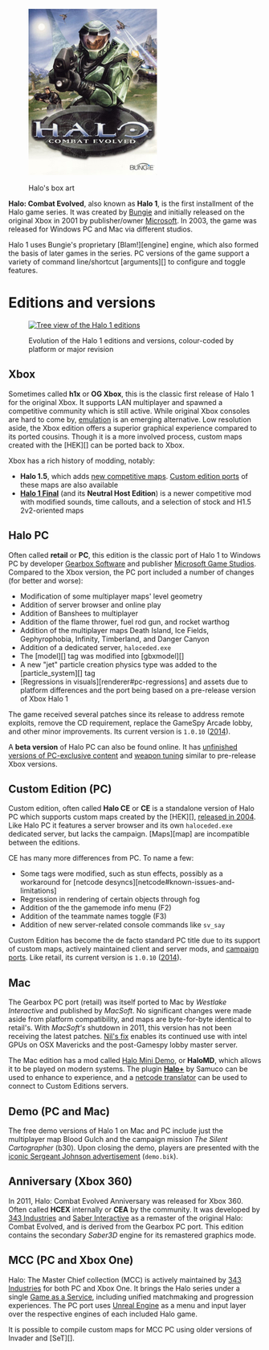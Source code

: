 <figure>
  <a href="box-art.jpg">
    <img src="box-art.jpg" alt="Halo's box art"/>
  </a>
  <figcaption>
    <p>Halo's box art</p>
  </figcaption>
</figure>

**Halo: Combat Evolved**, also known as **Halo 1**, is the first installment of the Halo game series. It was created by [Bungie][bungie] and initially released on the original Xbox in 2001 by publisher/owner [Microsoft][]. In 2003, the game was released for Windows PC and Mac via different studios.

Halo 1 uses Bungie's proprietary [Blam!][engine] engine, which also formed the basis of later games in the series. PC versions of the game support a variety of command line/shortcut [arguments][] to configure and toggle features.

# Editions and versions

<figure>
  <a href="games.svg">
    <img src="games.svg" alt="Tree view of the Halo 1 editions"/>
  </a>
  <figcaption>
    <p>Evolution of the Halo 1 editions and versions, colour-coded by platform or major revision</p>
  </figcaption>
</figure>

## Xbox
Sometimes called **h1x** or **OG Xbox**, this is the classic first release of Halo 1 for the original Xbox. It supports LAN multiplayer and spawned a competitive community which is still active. While original Xbox consoles are hard to come by, [emulation][xemu] is an emerging alternative. Low resolution aside, the Xbox edition offers a superior graphical experience compared to its ported cousins. Though it is a more involved process, custom maps created with the [HEK][] can be ported back to Xbox.

Xbox has a rich history of modding, notably:

* **Halo 1.5**, which adds [new competitive maps][h15]. [Custom edition ports][h15-maps-ce] of these maps are also available
* [**Halo 1 Final**][h1final] (and its **Neutral Host Edition**) is a newer competitive mod with modified sounds, time callouts, and a selection of stock and H1.5 2v2-oriented maps

## Halo PC
Often called **retail** or **PC**, this edition is the classic port of Halo 1 to Windows PC by developer [Gearbox Software][gearbox] and publisher [Microsoft Game Studios][microsoft]. Compared to the Xbox version, the PC port included a number of changes (for better and worse):

* Modification of some multiplayer maps' level geometry
* Addition of server browser and online play
* Addition of Banshees to multiplayer
* Addition of the flame thrower, fuel rod gun, and rocket warthog
* Addition of the multiplayer maps Death Island, Ice Fields, Gephyrophobia, Infinity, Timberland, and Danger Canyon
* Addition of a dedicated server, `haloceded.exe`
* The [model][] tag was modified into [gbxmodel][]
* A new "jet" particle creation physics type was added to the [particle_system][] tag
* [Regressions in visuals][renderer#pc-regressions] and assets due to platform differences and the port being based on a pre-release version of Xbox Halo 1

The game received several patches since its release to address remote exploits, remove the CD requirement, replace the GameSpy Arcade lobby, and other minor improvements. Its current version is `1.0.10` ([2014][patch]).

A **beta version** of Halo PC can also be found online. It has [unfinished versions of PC-exclusive content][pc-beta-2] and [weapon tuning][pc-beta-1] similar to pre-release Xbox versions.

## Custom Edition (PC)
Custom edition, often called **Halo CE** or **CE** is a standalone version of Halo PC which supports custom maps created by the [HEK][], [released in 2004][custom-edition-launch]. Like Halo PC it features a server browser and its own `haloceded.exe` dedicated server, but lacks the campaign. [Maps][map] are incompatible between the editions.

CE has many more differences from PC. To name a few:

* Some tags were modified, such as stun effects, possibly as a workaround for [netcode desyncs][netcode#known-issues-and-limitations]
* Regression in rendering of certain objects through fog
* Addition of the the gamemode info menu (F2)
* Addition of the teammate names toggle (F3)
* Addition of new server-related console commands like `sv_say`

Custom Edition has become the de facto standard PC title due to its support of custom maps, actively maintained client and server mods, and [campaign ports][refined]. Like retail, its current version is `1.0.10` ([2014][patch]).

## Mac
The Gearbox PC port (retail) was itself ported to Mac by _Westlake Interactive_ and published by _MacSoft_. No significant changes were made aside from platform compatibility, and maps are byte-for-byte identical to retail's. With _MacSoft's_ shutdown in 2011, this version has not been receiving the latest patches. [Nil's fix][nil-fix] enables its continued use with intel GPUs on OSX Mavericks and the post-Gamespy lobby master server.

The Mac edition has a mod called [Halo Mini Demo][halomd], or **HaloMD**, which allows it to be played on modern systems. The plugin [**Halo+**][halo-plus] by Samuco can be used to enhance to experience, and a [netcode translator][halomd-bridge] can be used to connect to Custom Editions servers.

## Demo (PC and Mac)
The free demo versions of Halo 1 on Mac and PC include just the multiplayer map Blood Gulch and the campaign mission _The Silent Cartographer_ (b30). Upon closing the demo, players are presented with the [iconic Sergeant Johnson advertisement][demo-ad] (`demo.bik`).

## Anniversary (Xbox 360)
In 2011, Halo: Combat Evolved Anniversary was released for Xbox 360. Often called **HCEX** internally or **CEA** by the community. It was developed by [343 Industries][343i] and [Saber Interactive][saber] as a remaster of the original Halo: Combat Evolved, and is derived from the Gearbox PC port. This edition contains the secondary _Saber3D_ engine for its remastered graphics mode.

## MCC (PC and Xbox One)
Halo: The Master Chief collection (MCC) is actively maintained by [343 Industries][343i] for both PC and Xbox One. It brings the Halo series under a single [Game as a Service][gaas], including unified matchmaking and progression experiences. The PC port uses [Unreal Engine][unreal] as a menu and input layer over the respective engines of each included Halo game.

It is possible to compile custom maps for MCC PC using older versions of Invader and [SeT][].

[gearbox]: https://en.wikipedia.org/wiki/Gearbox_Software
[bungie]: https://en.wikipedia.org/wiki/Bungie
[microsoft]: https://en.wikipedia.org/wiki/Xbox_Game_Studios
[patch]: https://www.bungie.net/en/Forums/Post/64943622
[xemu]: https://github.com/mborgerson/xemu/wiki
[pc-beta-1]: https://www.youtube.com/watch?v=fvXuoceVhpg
[pc-beta-2]: https://www.youtube.com/watch?v=qAK-rIR_st8
[h15]: https://www.youtube.com/watch?v=_a0R8SOIjWQ
[h15-maps-ce]: https://opencarnage.net/index.php?/topic/7455-halo-15-maps-converted-to-ce/
[h1final]: http://halo1final.com
[refined]: https://www.reddit.com/r/HaloCERefined/
[demo-ad]: https://www.youtube.com/watch?v=N11I-YtyLf8
[nil-fix]: https://halo-fixes.forumotion.com/t9-mac-patch-for-the-new-lobby
[halomd]: https://www.halomd.net/
[halo-plus]: https://opencarnage.net/index.php?/topic/5174-halomd-halo/
[halomd-bridge]: https://opencarnage.net/index.php?/topic/7082-misc-ce-development/&page=18#comment-83828
[saber]: https://en.wikipedia.org/wiki/Saber_Interactive
[343i]: https://en.wikipedia.org/wiki/343_Industries
[gaas]: https://en.wikipedia.org/wiki/Games_as_a_service
[unreal]: https://en.wikipedia.org/wiki/Unreal_Engine
[custom-edition-launch]: https://www.gamespot.com/articles/gearbox-readying-halo-custom-edition/1100-6095140/
